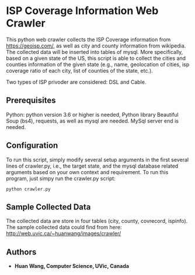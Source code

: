 # ISP Coverage Information Web Crawler 

This python web crawler collects the ISP Coverage information from https://geoisp.com/, as well as city and county information from wikipedia. The collected data will be inserted into tables of mysql. More specifically, based on a given state of the US, this script is able to collect the cities and counties information of the given state (e.g., name, geolocation of cities, isp coverage ratio of each city, list of counties of the state, etc.).

Two types of ISP privoder are considered: DSL and Cable. 

## Prerequisites

Python: python version 3.6 or higher is needed, Python library Beautiful Soup (bs4), requests, as well as mysql are needed.
MySql server end is needed.

## Configuration

To run this script, simply modify several setup arguments in the first several lines of crawler.py, i.e., the target state, and the mysql database related arguments based on your own context and requirement. To run this program, just simpy run the crawler.py script:

```
python crawler.py
```

## Sample Collected Data

The collected data are store in four tables (city, county, covrecord, ispinfo). The sample collected data could find from here: http://web.uvic.ca/~huanwang/images/crawler/

## Authors

* **Huan Wang, Computer Science, UVic, Canada** 
